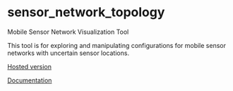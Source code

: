# sensor_network_topology
Mobile Sensor Network Visualization Tool

This tool is for exploring and manipulating configurations for mobile sensor networks with uncertain sensor locations.

[Hosted version](http://www.sci.utah.edu/~tsodergren/prob_net_vis_working/)

[Documentation](http://www.sci.utah.edu/~tsodergren/prob_net_vis_working/out/)

